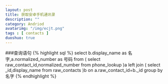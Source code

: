 ```yaml
---
layout: post
title: 获取安卓手机通讯录
description: ""
category: Andriod
avatarimg: "/img/ecjt.png"
tags : [ contacts ]
duoshuo: true
---
```

###查询语句
{% highlight sql %}
select b.display_name as 名字,a.normalized_number as 号码  from 
(
select raw_contact_id,normalized_number from phone_lookup
)a left join 
(
select _id,display_name from raw_contacts
)b 
on a.raw_contact_id=b._id
group by 名字
{% endhighlight %}